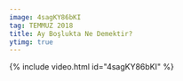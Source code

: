```yaml
---
image: 4sagKY86bKI
tag: TEMMUZ 2018
title: Ay Boşlukta Ne Demektir?
ytimg: true
---
```


{% include video.html id="4sagKY86bKI" %}
